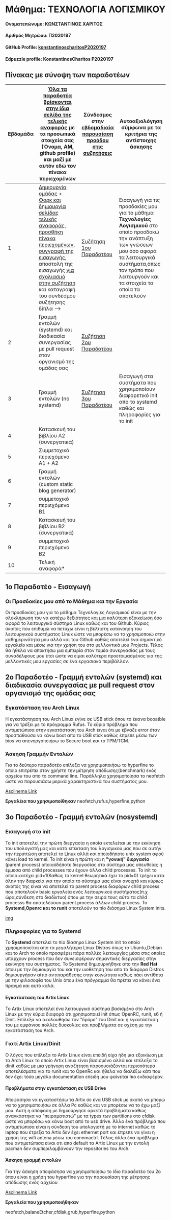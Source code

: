 # Μάθημα: ΤΕΧΝΟΛΟΓΙΑ ΛΟΓΙΣΜΙΚΟΥ
#### Ονοματεπώνυμο: ΚΩΝΣΤΑΝΤΙΝΟΣ ΧΑΡΙΤΟΣ
#### Αριθμός Μητρώου: Π2020197
#### GitHub Profile: [konstantinoscharitosP2020197](konstantinoscharitosP2020197)
#### Edpuzzle profile: KonstantinosCharitos P2020197

## Πίνακας με σύνοψη των παραδοτέων
| Εβδομάδα | [Όλα τα παραδοτέα βρίσκονται στην ίδια σελίδα της τελικής αναφοράς](https://epidrome.github.io/teaching/deliverables/) με τα προσωπικά στοιχεία σας (Όνομα, ΑΜ, github profile) και μαζί με αυτόν εδώ τον πίνακα περιεχομένων | Σύνδεσμος στην [εβδομαδιαία παρουσίαση προόδου στις συζητήσεις](https://github.com/courses-ionio/help/discussions/categories/show-and-tell) | Αυτοαξιολόγηση σύμφωνα με τα κριτήρια της αντίστοιχης άσκησης |
| --- | --- | --- | --- |
| 1 | [Δημιουργία ομάδας](https://epidrome.github.io/teaching/team/) + [Φορκ και δημιουργία σελίδας τελικής αναφοράς](https://epidrome.github.io/teaching/guide/), [προσθήκη πίνακα περιεχομένων](https://raw.githubusercontent.com/courses-ionio/sw/master/README.md), [συγγραφή της εισαγωγής](https://epidrome.github.io/teaching/intro/), αποστολή της εισαγωγής [για σχολιασμό στην συζήτηση](https://github.com/courses-ionio/sw/discussions/categories/show-and-tell) και καταγραφή του συνδέσμου συζήτησης δίπλα --> |  [Συζήτηση 1ου Παραδοτέου](https://github.com/courses-ionio/sw/discussions/1150) | Εισαγωγή για τις προσδοκίες μου για το μάθημα **Τεχνολογίες Λογισμικού** στο οποίο προσδοκώ την ανάπτυξη των γνώσεων μου όσο αφορά τα λειτουργικά συστήματα,όπως τον τρόπο που λειτουργούν και τα στοιχεία τα οποία τα αποτελούν |
| 2 | Γραμμή εντολών (systemd) και διαδικασία συνεργασίας με pull request στον οργανισμό της ομάδας σας |[Συζήτηση 2ου Παραδοτέου](https://github.com/courses-ionio/sw/discussions/1265) | |
| 3 | Γραμμή εντολών (no systemd) |[Συζήτηση 3ου Παραδοτέου](https://github.com/courses-ionio/sw/discussions/1322)| Εισαγωγή στα συστήματα που χρησιμοποίουν διαφορετικό init απο το systemd καθώς και πληροφορίες για το init |
| 4 | Κατασκευή του βιβλίου Α2 (συνεργατικά) | | |
| 5 | Συμμετοχικό περιεχόμενο A1 + A2 | | |
| 6 | Γραμμή εντολών (custom static blog generator) | | |
| 7 | συμμετοχικό περιεχόμενο B1 | | |
| 8 | Κατασκευή του βιβλίου Β2 (συνεργατικά) | | |
| 9 | συμμετοχικό περιεχόμενο B2 | | |
| 10 | Τελική αναφορά* | | |

## 1ο Παραδοτέο - Εισαγωγή 

### **Οι Προσδοκίες μου από το Μάθημα και την Εργασία**

Οι προσδοκίες μου για το μάθημα Τεχνολογίες Λογισμικού είναι με την ολοκλήρωση του να κατέχω δεξιότητες και μια καλύτερη εξοικείωση όσο αφορά το λειτουργικό σύστημα Linux καθώς και του Github. Κύριος σκοπός που επιθυμώ να πετύχω είναι η βέλτιστη κατανόηση του λειτουργικού συστήματος Linux ώστε να μπορέσω να το χρησιμοποιώ στην καθημερινότητα μου αλλά και του Github καθώς αποτελεί ένα σημαντικό εργαλείο και μέσω για την χρήση του στα μελλοντικά μου Projects. Τέλος θα ήθελα να αποκτήσω μια εμπειρία στον τομέα συνεργασίας με τους συναδέλφους μου έτσι ώστε να είμαι καλύτερα προετοιμασμένος για της μελλοντικές μου εργασίες σε ένα εργασιακό περιβάλλον.

## 2ο Παραδοτέο -  Γραμμή εντολών (systemd) και διαδικασία συνεργασίας με pull request στον οργανισμό της ομάδας σας

### Εγκατάσταση του Arch Linux

Η εγκατάστηαση του Arch Linux εγίνε σε USB stick όπου το έκανα booatble για να τρέξει με το πρόγραμμα Rufus. Το κύριο πρόβλημα που αντιμετώπισα στην εγκατάσταση του Arch έιναι ότι με έβγαζε error όταν προσπαθούσα να κάνω boot απο το USB stick καθώς έπρεπε μέσω των bios να απενοργοποιήσω το Secure boot και το TPM/TCM.

### Άσκηση Γραμμήν Εντολών

Για το δεύτερο παραδοτέο επίλεξα να χρησιμοποιήσω το hyperfine το οποίο επιτρέπει στον χρήστη την μέτρηση απόδωσης(benchmark) ενός αρχείου του απο το command line. Παράλληλα χρησιμοποίησα το neofetch ώστε να παρουσιάσω μερικά χαρακτηριστικά του συστήματος μου.

[Asciinema Link](https://asciinema.org/a/562396)

**Εργαλέια που χρησιμοποίθηκαν**
neofetch,rufus,hyperfine,python

## 3ο Παραδοτέο - Γραμμή εντολών (nosystemd)

### Εισαγωγή στο init 

Το init αποτελεί την πρώτη διεργασία η οποία εκτελείται με την εκκίνηση του υπολογιστή μας και κατά επέκταση του λογισμικού μας που σε αυτήν την περιπτώση αποτελεί το Linux αλλά και οποίοδήποτε unix system αφού κάνει load το kernel. Το init είναι η πρώτη και η **"γονική" διεργασία** (parent process) οποίασδήποτε διεργασίας στο σύστημα μας απευθείας η έμμεσα από child processes που έχουν άλλα child processes. To init το οποίο κατέχει pid=1(Καθώς το kernel θεωρητικά έχει το pid=0) τρέχει κατα όλην την διαρκεία για την οποία το σύστημα μας είναι ανοιχτό και κύριως σκοπός της είναι να αποτελεί το parent process διαφόρων child process που αποτελούν basic εργαλεία ενός λειτουργικού συστήματος(π.χ ώρα,σύνδεση στο διαδίκτυο) όπου με την σειρά τους αύτα τα child processs θα αποτελέσουν parent process άλλων child process. Το **Systemd,Openrc και το runit** αποτελούν τα πίο διάσημα Linux System inits.

[img](https://github.com/konstantinoscharitosP2020197/swlinks/blob/main/Screenshot%20from%202023-03-10%2019-13-12.png)

### Πληροφορίες για το Systemd

To **Systemd** αποτελεί το πίο δίασημο Linux System init το οποίο χρησιμοποιείται απο τα μεγαλήτερα Linux Distros όπως το Ubuntu,Debian και το Arch το οποίο προσφέρει πάρα πολλές λειτουργίες μέσα στις οποίες υπάρχουν process που δεν συνεισφέρουν σημαντικές διεργασίες στην εκκίνηση του συστήματος. Το Systemd δημιουργήθηκε απο την **Red Hat** όπου με την δημιουργία του και την υιοθέτηση του απο τα διάφορα Distros δημιουργήσαν αίτιο αντιπαράθεσης στην κοινώτητα καθώς πάει αντίθετα με την φιλοσοφία του Unix όπου ένα πρόγραμμα θα πρέπει να κάνει ένα πραγμά και αυτό καλά.

#### Εγκατάσταση του Artix Linux

Το Artix Linux αποτελεί ένα λειτουργικό σύστημα βασισμένο στο Arch Linux με την κύρια διαφορά ότι χρησιμοποιεί init όπως OpenRC, runit, s6 ή Dinit. Επίλεξα να ακολουθήσω τον "δρόμο" του Dinit και η εγκατάσταση του με εμφάνισε πολλές δυσκολίες και προβλήματα σε σχέση με την εγκατάσταση του Arch.

### Γιατί Artix Linux/Dinit

Ο λόγος που επίλεξα το Artix Linux είναι επειδή είχα ήδη μια εξοικίωση με το Arch Linux το οποίο Artix Linux είναι βασισμένο αλλά και επέλεξα το dinit καθώς με μια γρήγορη αναζήτηση παροουσιάζονται περισσότερα αποτελέσματα για το runit και το OpenRc και ήθελα να διαλέξω κάτι που δεν έχει τόσο μεγάλο documentation επειδή μου φαίνεται πιο ενδιαφέρον.

#### Προβλήματα στην εγκατάσταση σε USB Drive

Αποφάσησα να εγκαταστήσω τα Artix σε ένα USB stick με σκοπό να μπορώ να το χρησιμοποιήσω σε άλλα Pc καθώς και να μπορέσω να το έχω μαζί μου. Αυτή η απόφαση με δημιούργησε αρκετά προβλήματα καθώς αναγκάστηκα να "πειραματιστώ" με τα types των partitions στο cfdisk ώστε να μπορέσω να κάνω boot από το usb drive. Άλλο ένα πρόβλημα που αντιμετώπισα είναι η σύνδεση του υπολογιστή με το internet καθώς το laptop που έτρεξα τα Artix δεν έχει ethernet port και έπρεπε να γίνει η χρήση της wifi antena μέσω του connmactrl. Tέλος άλλο ένα πρόβλημα που αντιμετώπισα είναι οτι απο default τα Artix Linux με την εντολή pacman δεν συμπεριλαμβάνουν την repositories του Arch.

#### Άσκηση γραμμή εντολών

Για την άσκηση αποφάσησα να χρησιμοποίησω το ίδιο παραδοτέο του 2ο όπου είναι η χρήση του hyperfine για την παρουσίαση της μέτρησης απόδωσης ενός αρχείου

[Asciinema Link](https://asciinema.org/a/564397)

**Εργαλεία που χρησιμοποιήθηκαν**

neofetch,balaneEtcher,cfdisk,grub,hyperfine,python
